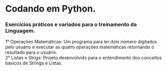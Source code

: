 # Codando em Python.
<h3> Exercícios práticos e variados para o treinamento da Linguagem. </h3>
1° Operações Matemáticas: Um programa para ler dois número digitados pelo usuário e executar as quatro operações matemáticas retornando o resultado para o usuário. <br>
2° Listas e Strigs: Projeto desenvolvido para o entendimento dos conceitos básicos de Strings e Listas.<br>
